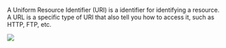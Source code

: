 A Uniform Resource Identifier (URI) is a identifier for identifying a resource.  
A URL is a specific type of URI that also tell you how to access it, such as HTTP, FTP, etc.

![](https://danielmiessler.com/images/url-uri-url-miessler-2020.png)
